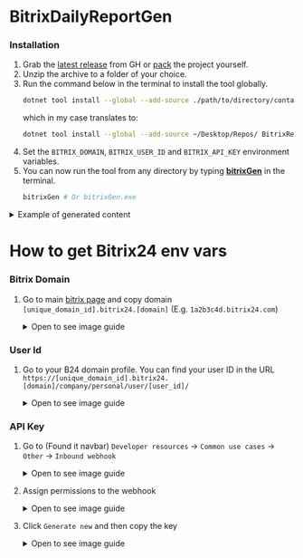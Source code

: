# BitrixDailyReportGen

### Installation
1. Grab the [latest release](https://github.com/Kiruyuto/BitrixDailyReportGen/releases/latest) from GH or [pack](https://github.com/Kiruyuto/BitrixDailyReportGen/blob/master/.github/workflows/release.yml#L57) the project yourself.
2. Unzip the archive to a folder of your choice.
3. Run the command below in the terminal to install the tool globally.
    ```bash 
    dotnet tool install --global --add-source ./path/to/directory/containing/.nupkg/ BitrixReportGen
    ```
   which in my case translates to:
    ```bash 
    dotnet tool install --global --add-source ~/Desktop/Repos/ BitrixReportGen
   ```
4. Set the `BITRIX_DOMAIN`, `BITRIX_USER_ID` and `BITRIX_API_KEY` environment variables.
5. You can now run the tool from any directory by typing [**bitrixGen**](https://github.com/Kiruyuto/BitrixDailyReportGen/blob/master/BitrixReportGen/BitrixReportGen.csproj#L10) in the terminal.
    ```bash
    bitrixGen # Or bitrixGen.exe
    ```
   
<details>
<summary>Example of generated content</summary>

```text
# Daily report for 26.10.2024, created at 13:51:48 #

### [Project #1] => 0h 1m 1s ###
- ExampleTask_1 => 0h 1m 0s
- ExampleTask_2 => 0h 0m 1s

Total time spent today across all projects: [0h 1m 1s]


```

</details>


# How to get Bitrix24 env vars
### Bitrix Domain
1. Go to main [bitrix page](https://www.bitrix24.net/passport/view/) and copy domain  
  `[unique_domain_id].bitrix24.[domain]` (E.g. `1a2b3c4d.bitrix24.com`)
    <details>
      <summary>Open to see image guide</summary>
    
      ![domain.png](./.github/readme_imgs/domain.png)
      
    </details>


### User Id
1. Go to your B24 domain profile. You can find your user ID in the URL
  `https://[unique_domain_id].bitrix24.[domain]/company/personal/user/[user_id]/`
    <details>
      <summary>Open to see image guide</summary>
    
      ![img.png](./.github/readme_imgs/userId.png)
      
      > [!WARNING]  
      > You must provide your own user ID. Using someone else's ID will result in unauthorized API calls.
    
    </details>

### API Key
1. Go to (Found it navbar) `Developer resources` -> `Common use cases` -> `Other` ->  `Inbound webhook`
    <details>
      <summary>Open to see image guide</summary>

      ![developer-resources.png](./.github/readme_imgs/developer-resources.png)  
      ![common-use-casees-other.png](./.github/readme_imgs/common-use-cases-other.png)  
      ![inbound-webhook.png](./.github/readme_imgs/inbound-webhook.png)  

    </details>

2. Assign permissions to the webhook
    <details>
      <summary>Open to see image guide</summary>

      ![permissions.png](./.github/readme_imgs/permissions.png)  

   > [!WARNING]  
   > According to API specs, you should only need permissions as shown in the image above.  
   > However, there seems to be a bug where you need more permissions to get the webhook to work.  
   > I wasn't able to determine which permissions are necessary, so I assigned all of them.  
   > ¯\\\_(ツ)\_/¯  
   > ![all-permissions.png](./.github/readme_imgs/all-permissions.png)  

    </details>

3. Click `Generate new` and then copy the key
    <details>
      <summary>Open to see image guide</summary>

      ![api-key.png](./.github/readme_imgs/api-key.png)  

    </details>